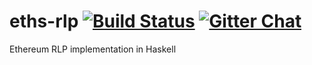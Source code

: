 # eths-rlp [![Build Status](https://travis-ci.org/LogvinovLeon/RLP.svg?branch=master)](https://travis-ci.org/LogvinovLeon/RLP) [![Gitter Chat](https://img.shields.io/gitter/room/gitterHQ/gitter.svg)](https://gitter.im/RLP-hs/Lobby)

Ethereum RLP implementation in Haskell
